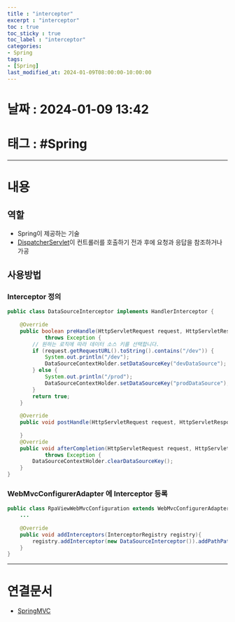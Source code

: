 ```yaml
---
title : "interceptor"
excerpt : "interceptor"
toc : true
toc_sticky : true
toc_label : "interceptor"
categories:
- Spring
tags:
- [Spring]
last_modified_at: 2024-01-09T08:00:00-10:00:00
---
```


# 날짜 : 2024-01-09 13:42

# 태그 : #Spring 
---

# 내용

## 역할
- Spring이 제공하는 기술
- [DispatcherServlet](../../spring/spring-DispatcherServlet)이 컨트롤러를 호출하기 전과 후에 요청과 응답을 참조하거나 가공

## 사용방법

### Interceptor 정의

```java
public class DataSourceInterceptor implements HandlerInterceptor {  
  
    @Override  
    public boolean preHandle(HttpServletRequest request, HttpServletResponse response, Object handler)  
            throws Exception {  
        // 원하는 로직에 따라 데이터 소스 키를 선택합니다.  
        if (request.getRequestURL().toString().contains("/dev")) {  
            System.out.println("/dev");  
            DataSourceContextHolder.setDataSourceKey("devDataSource");  
        } else {  
            System.out.println("/prod");  
            DataSourceContextHolder.setDataSourceKey("prodDataSource");  
        }  
        return true;  
    }  
  
    @Override  
    public void postHandle(HttpServletRequest request, HttpServletResponse response, Object handler, ModelAndView modelAndView) throws Exception {  
  
    }  
    @Override  
    public void afterCompletion(HttpServletRequest request, HttpServletResponse response, Object handler, Exception ex)  
            throws Exception {  
        DataSourceContextHolder.clearDataSourceKey();  
    }  
}
```

### WebMvcConfigurerAdapter 에 Interceptor 등록

``` java
public class RpaViewWebMvcConfiguration extends WebMvcConfigurerAdapter {  
	...
  
    @Override  
    public void addInterceptors(InterceptorRegistry registry){  
        registry.addInterceptor(new DataSourceInterceptor()).addPathPatterns("/**");  
    }  
}
```

---

# 연결문서
- [SpringMVC](../../spring/spring-SpringMVC)